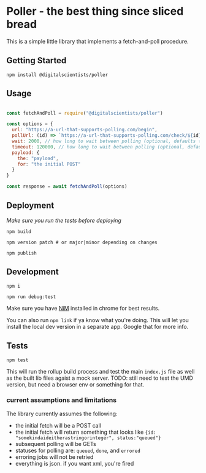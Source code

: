 # Poller - the best thing since sliced bread

This is a simple little library that implements a fetch-and-poll procedure.

## Getting Started

`npm install @digitalscientists/poller` 

## Usage

```js

const fetchAndPoll = require("@digitalscientists/poller") 

const options = {
  url: "https://a-url-that-supports-polling.com/begin",
  pollUrl: (id) => `https://a-url-that-supports-polling.com/check/${id}`, // or whatever format
  wait: 2000, // how long to wait between polling (optional, defaults to 2 seconds)
  timeout: 120000, // how long to wait between polling (optional, defaults to 120 seconds)
  payload: {
    the: "payload",
    for: "the initial POST"
  }
}

const response = await fetchAndPoll(options)


```

## Deployment

*Make sure you run the tests before deploying*

`npm build`

`npm version patch # or major|minor depending on changes`

`npm publish`


## Development

`npm i`

`npm run debug:test`

Make sure you have [NiM](https://chrome.google.com/webstore/detail/nodejs-v8-inspector-manag/gnhhdgbaldcilmgcpfddgdbkhjohddkj) installed in chrome for best results.

You can also run `npm link` if ya know what you're doing. This will let you install the local dev version in a separate app. Google that for more info.

## Tests

`npm test` 

This will run the rollup build process and test the main `index.js` file as well as the built lib files agaist a mock server. TODO: still need to test the UMD version, but need a browser env or something for that.


### current assumptions and limitations

The library currently assumes the following:

- the initial fetch will be a POST call
- the initial fetch will return something that looks like `{id: "somekindaideitherastringorinteger", status:"queued"}`
- subsequent polling will be GETs
- statuses for polling are: `queued`, `done`, and `errored`
- erroring jobs will not be retried
- everything is json. if you want xml, you're fired